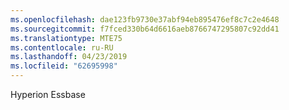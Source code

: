 ```yaml
---
ms.openlocfilehash: dae123fb9730e37abf94eb895476ef8c7c2e4648
ms.sourcegitcommit: f7fced330b64d6616aeb8766747295807c92dd41
ms.translationtype: MTE75
ms.contentlocale: ru-RU
ms.lasthandoff: 04/23/2019
ms.locfileid: "62695998"
---
```

 Hyperion Essbase 